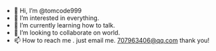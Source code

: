 - 👋 Hi, I’m @tomcode999
- 👀 I’m interested in everything.
- 🌱 I’m currently learning how to talk.
- 💞️ I’m looking to collaborate on world.
- 📫 How to reach me . just email me. 707963406@qq.com
thank you!

<!---
tomcode999/tomcode999 is a ✨ special ✨ repository because its `README.md` (this file) appears on your GitHub profile.
You can click the Preview link to take a look at your changes.
--->
